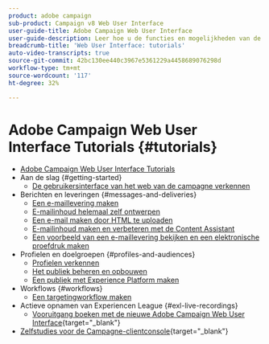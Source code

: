 ```yaml
---
product: adobe campaign
sub-product: Campaign v8 Web User Interface
user-guide-title: Adobe Campaign Web User Interface
user-guide-description: Leer hoe u de functies en mogelijkheden van de Adobe Campaign Web User Interface kunt gebruiken.
breadcrumb-title: 'Web User Interface: tutorials'
auto-video-transcripts: true
source-git-commit: 42bc130ee440c3967e5361229a4458689076298d
workflow-type: tm+mt
source-wordcount: '117'
ht-degree: 32%

---
```



# Adobe Campaign Web User Interface Tutorials {#tutorials}

+ [Adobe Campaign Web User Interface Tutorials](/help/ac-web-learn-main/overview.md)
+ Aan de slag {#getting-started}
   + [De gebruikersinterface van het web van de campagne verkennen](/help/get-started/explore-the-web-ui.md)
+ Berichten en leveringen {#messages-and-deliveries}
   + [Een e-maillevering maken](/help/deliveries/create-an-email-delivery.md)
   + [E-mailinhoud helemaal zelf ontwerpen](/help/design-the-delivery/create-email-content-from-scratch.md)
   + [Een e-mail maken door HTML te uploaden](/help/design-the-delivery/create-an-email-by-uploading-html.md)
   + [E-mailinhoud maken en verbeteren met de Content Assistant](/help/design-the-delivery/create-and-improve-email-content-with-the-content-assistant.md)
   + [Een voorbeeld van een e-maillevering bekijken en een elektronische proefdruk maken](/help/deliveries/preview-and-proof-an-email-delivery.md)
+ Profielen en doelgroepen {#profiles-and-audiences}
   + [Profielen verkennen](/help/profiles-and-audiences/explore-profiles.md)
   + [Het publiek beheren en opbouwen](/help/profiles-and-audiences/manage-and-build-audiences.md)
   + [Een publiek met Experience Platform maken](/help/profiles-and-audiences/create-an-audience-with-experience-platform.md)
+ Workflows {#workflows}
   + [Een targetingworkflow maken](/help/workflows/create-a-targeting-workflow.md)
+ Actieve opnamen van Experiencen League {#exl-live-recordings}
   + [Vooruitgang boeken met de nieuwe Adobe Campaign Web User Interface](https://experienceleague.adobe.com/docs/events/experience-league-live-recordings/episodes/exl-live-episode-02-29-24.html){target="_blank"}
+ [Zelfstudies voor de Campagne-clientconsole](https://experienceleague.adobe.com/docs/campaign-learn/tutorials/overview.html){target="_blank"}

